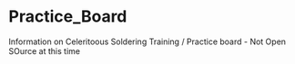 # Practice_Board
Information on Celeritoous Soldering Training / Practice board - Not Open SOurce at this time

